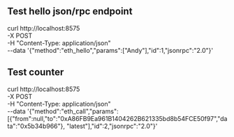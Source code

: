 ## Test hello json/rpc endpoint

curl http://localhost:8575 \
  -X POST \
  -H "Content-Type: application/json" \
  --data '{"method":"eth_hello","params":["Andy"],"id":1,"jsonrpc":"2.0"}'

## Test counter

curl http://localhost:8575 \
  -X POST \
  -H "Content-Type: application/json" \
  --data '{"method":"eth_call","params":[{"from":null,"to":"0xA86FB9Ea961B1404262B621335bd8b54FCE50f97","data":"0x5b34b966"}, "latest"],"id":2,"jsonrpc":"2.0"}'